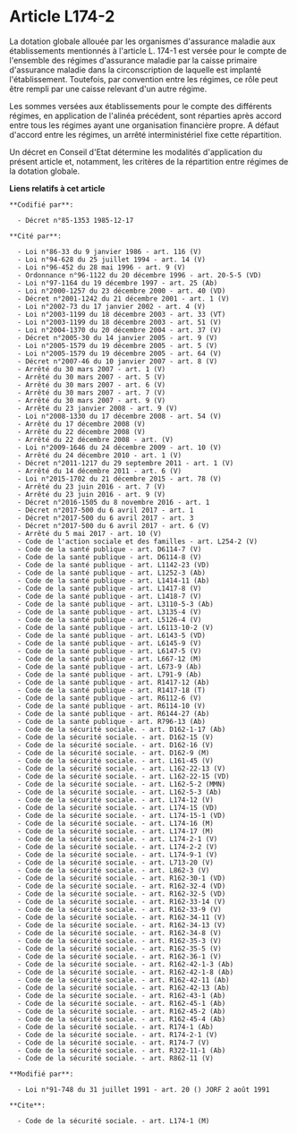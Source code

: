# Article L174-2

La dotation globale allouée par les organismes d'assurance maladie aux établissements mentionnés à l'article L. 174-1 est
versée pour le compte de l'ensemble des régimes d'assurance maladie par la caisse primaire d'assurance maladie dans la
circonscription de laquelle est implanté l'établissement. Toutefois, par convention entre les régimes, ce rôle peut être
rempli par une caisse relevant d'un autre régime.

Les sommes versées aux établissements pour le compte des différents régimes, en application de l'alinéa précédent, sont
réparties après accord entre tous les régimes ayant une organisation financière propre. A défaut d'accord entre les régimes,
un arrêté interministériel fixe cette répartition.

Un décret en Conseil d'Etat détermine les modalités d'application du présent article et, notamment, les critères de la
répartition entre régimes de la dotation globale.

**Liens relatifs à cet article**

	**Codifié par**:

	  - Décret n°85-1353 1985-12-17

	**Cité par**:

	  - Loi n°86-33 du 9 janvier 1986 - art. 116 (V)
	  - Loi n°94-628 du 25 juillet 1994 - art. 14 (V)
	  - Loi n°96-452 du 28 mai 1996 - art. 9 (V)
	  - Ordonnance n°96-1122 du 20 décembre 1996 - art. 20-5-5 (VD)
	  - Loi n°97-1164 du 19 décembre 1997 - art. 25 (Ab)
	  - Loi n°2000-1257 du 23 décembre 2000 - art. 40 (VD)
	  - Décret n°2001-1242 du 21 décembre 2001 - art. 1 (V)
	  - Loi n°2002-73 du 17 janvier 2002 - art. 4 (V)
	  - Loi n°2003-1199 du 18 décembre 2003 - art. 33 (VT)
	  - Loi n°2003-1199 du 18 décembre 2003 - art. 51 (V)
	  - Loi n°2004-1370 du 20 décembre 2004 - art. 37 (V)
	  - Décret n°2005-30 du 14 janvier 2005 - art. 9 (V)
	  - Loi n°2005-1579 du 19 décembre 2005 - art. 5 (V)
	  - Loi n°2005-1579 du 19 décembre 2005 - art. 64 (V)
	  - Décret n°2007-46 du 10 janvier 2007 - art. 8 (V)
	  - Arrêté du 30 mars 2007 - art. 1 (V)
	  - Arrêté du 30 mars 2007 - art. 5 (V)
	  - Arrêté du 30 mars 2007 - art. 6 (V)
	  - Arrêté du 30 mars 2007 - art. 7 (V)
	  - Arrêté du 30 mars 2007 - art. 9 (V)
	  - Arrêté du 23 janvier 2008 - art. 9 (V)
	  - Loi n°2008-1330 du 17 décembre 2008 - art. 54 (V)
	  - Arrêté du 17 décembre 2008 (V)
	  - Arrêté du 22 décembre 2008 (V)
	  - Arrêté du 22 décembre 2008 - art. (V)
	  - Loi n°2009-1646 du 24 décembre 2009 - art. 10 (V)
	  - Arrêté du 24 décembre 2010 - art. 1 (V)
	  - Décret n°2011-1217 du 29 septembre 2011 - art. 1 (V)
	  - Arrêté du 14 décembre 2011 - art. 6 (V)
	  - Loi n°2015-1702 du 21 décembre 2015 - art. 78 (V)
	  - Arrêté du 23 juin 2016 - art. 7 (V)
	  - Arrêté du 23 juin 2016 - art. 9 (V)
	  - Décret n°2016-1505 du 8 novembre 2016 - art. 1
	  - Décret n°2017-500 du 6 avril 2017 - art. 1
	  - Décret n°2017-500 du 6 avril 2017 - art. 3
	  - Décret n°2017-500 du 6 avril 2017 - art. 6 (V)
	  - Arrêté du 5 mai 2017 - art. 10 (V)
	  - Code de l'action sociale et des familles - art. L254-2 (V)
	  - Code de la santé publique - art. D6114-7 (V)
	  - Code de la santé publique - art. D6114-8 (V)
	  - Code de la santé publique - art. L1142-23 (VD)
	  - Code de la santé publique - art. L1252-3 (Ab)
	  - Code de la santé publique - art. L1414-11 (Ab)
	  - Code de la santé publique - art. L1417-8 (V)
	  - Code de la santé publique - art. L1418-7 (V)
	  - Code de la santé publique - art. L3110-5-3 (Ab)
	  - Code de la santé publique - art. L3135-4 (V)
	  - Code de la santé publique - art. L5126-4 (V)
	  - Code de la santé publique - art. L6113-10-2 (V)
	  - Code de la santé publique - art. L6143-5 (VD)
	  - Code de la santé publique - art. L6145-9 (V)
	  - Code de la santé publique - art. L6147-5 (V)
	  - Code de la santé publique - art. L667-12 (M)
	  - Code de la santé publique - art. L673-9 (Ab)
	  - Code de la santé publique - art. L791-9 (Ab)
	  - Code de la santé publique - art. R1417-12 (Ab)
	  - Code de la santé publique - art. R1417-18 (T)
	  - Code de la santé publique - art. R6112-6 (V)
	  - Code de la santé publique - art. R6114-10 (V)
	  - Code de la santé publique - art. R6144-27 (Ab)
	  - Code de la santé publique - art. R796-13 (Ab)
	  - Code de la sécurité sociale. - art. D162-1-17 (Ab)
	  - Code de la sécurité sociale. - art. D162-15 (V)
	  - Code de la sécurité sociale. - art. D162-16 (V)
	  - Code de la sécurité sociale. - art. D162-9 (M)
	  - Code de la sécurité sociale. - art. L161-45 (V)
	  - Code de la sécurité sociale. - art. L162-22-13 (V)
	  - Code de la sécurité sociale. - art. L162-22-15 (VD)
	  - Code de la sécurité sociale. - art. L162-5-2 (MMN)
	  - Code de la sécurité sociale. - art. L162-5-3 (Ab)
	  - Code de la sécurité sociale. - art. L174-12 (V)
	  - Code de la sécurité sociale. - art. L174-15 (VD)
	  - Code de la sécurité sociale. - art. L174-15-1 (VD)
	  - Code de la sécurité sociale. - art. L174-16 (M)
	  - Code de la sécurité sociale. - art. L174-17 (M)
	  - Code de la sécurité sociale. - art. L174-2-1 (V)
	  - Code de la sécurité sociale. - art. L174-2-2 (V)
	  - Code de la sécurité sociale. - art. L174-9-1 (V)
	  - Code de la sécurité sociale. - art. L713-20 (V)
	  - Code de la sécurité sociale. - art. L862-3 (V)
	  - Code de la sécurité sociale. - art. R162-30-1 (VD)
	  - Code de la sécurité sociale. - art. R162-32-4 (VD)
	  - Code de la sécurité sociale. - art. R162-32-5 (VD)
	  - Code de la sécurité sociale. - art. R162-33-14 (V)
	  - Code de la sécurité sociale. - art. R162-33-9 (V)
	  - Code de la sécurité sociale. - art. R162-34-11 (V)
	  - Code de la sécurité sociale. - art. R162-34-13 (V)
	  - Code de la sécurité sociale. - art. R162-34-8 (V)
	  - Code de la sécurité sociale. - art. R162-35-3 (V)
	  - Code de la sécurité sociale. - art. R162-35-5 (V)
	  - Code de la sécurité sociale. - art. R162-36-1 (V)
	  - Code de la sécurité sociale. - art. R162-42-1-3 (Ab)
	  - Code de la sécurité sociale. - art. R162-42-1-8 (Ab)
	  - Code de la sécurité sociale. - art. R162-42-11 (Ab)
	  - Code de la sécurité sociale. - art. R162-42-13 (Ab)
	  - Code de la sécurité sociale. - art. R162-43-1 (Ab)
	  - Code de la sécurité sociale. - art. R162-45-1 (Ab)
	  - Code de la sécurité sociale. - art. R162-45-2 (Ab)
	  - Code de la sécurité sociale. - art. R162-45-4 (Ab)
	  - Code de la sécurité sociale. - art. R174-1 (Ab)
	  - Code de la sécurité sociale. - art. R174-2-1 (V)
	  - Code de la sécurité sociale. - art. R174-7 (V)
	  - Code de la sécurité sociale. - art. R322-11-1 (Ab)
	  - Code de la sécurité sociale. - art. R862-11 (V)

	**Modifié par**:

	  - Loi n°91-748 du 31 juillet 1991 - art. 20 () JORF 2 août 1991

	**Cite**:

	  - Code de la sécurité sociale. - art. L174-1 (M)
